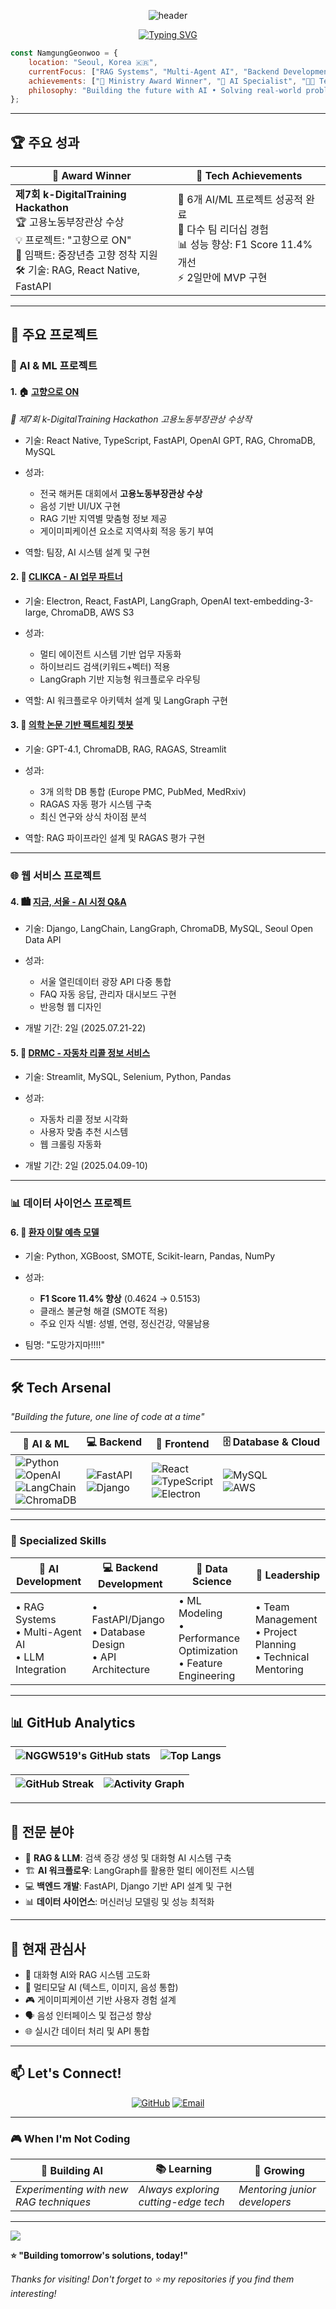 <div align="center">

![header](https://capsule-render.vercel.app/api?type=waving&color=gradient&customColorList=0,2,2,5,30&height=300&section=header&text=Namgung%20Geonwoo&fontSize=70&fontColor=fff&animation=twinkling&fontAlignY=40&desc=AI%20Developer%20and%20Backend%20Engineer&descAlignY=65&descAlign=50)

[![Typing SVG](https://readme-typing-svg.herokuapp.com?font=Fira+Code&pause=1000&width=600&lines=🏆+Award-winning+AI+Developer;🤖+RAG+%26+LLM+Specialist;🚀+Backend+Engineer;💡+Problem+Solver+%26+Innovator;🎯+Building+AI+for+Social+Impact)](https://git.io/typing-svg)

</div>

```javascript
const NamgungGeonwoo = {
    location: "Seoul, Korea 🇰🇷",
    currentFocus: ["RAG Systems", "Multi-Agent AI", "Backend Development"],
    achievements: ["🥇 Ministry Award Winner", "🤖 AI Specialist", "👨‍💻 Team Leader"],
    philosophy: "Building the future with AI • Solving real-world problems • Always learning"
};
````

---

## 🏆 주요 성과

<div align="center">

| 🥇 Award Winner                                                                                                                            | 🚀 Tech Achievements                                                                      |
| ------------------------------------------------------------------------------------------------------------------------------------------ | ----------------------------------------------------------------------------------------- |
| **제7회 k-DigitalTraining Hackathon**<br>🏆 고용노동부장관상 수상<br>💡 프로젝트: "고향으로 ON"<br>🎯 임팩트: 중장년층 고향 정착 지원<br>🛠️ 기술: RAG, React Native, FastAPI | 🤖 6개 AI/ML 프로젝트 성공적 완료<br>👥 다수 팀 리더십 경험<br>📊 성능 향상: F1 Score 11.4% 개선<br>⚡ 2일만에 MVP 구현 |

</div>

---

## 🚀 주요 프로젝트

### 🤖 AI & ML 프로젝트

#### 1. 🏠 [고향으로 ON](https://github.com/NGGW519/7th-kDT-HACKATHON)

*🥇 제7회 k-DigitalTraining Hackathon 고용노동부장관상 수상작*

* 기술: React Native, TypeScript, FastAPI, OpenAI GPT, RAG, ChromaDB, MySQL
* 성과:

  * 전국 해커톤 대회에서 **고용노동부장관상 수상**
  * 음성 기반 UI/UX 구현
  * RAG 기반 지역별 맞춤형 정보 제공
  * 게이미피케이션 요소로 지역사회 적응 동기 부여
* 역할: 팀장, AI 시스템 설계 및 구현

#### 2. 💼 [CLIKCA - AI 업무 파트너](https://github.com/SKNETWORKS-FAMILY-AICAMP/SKN13-FINAL-1TEAM)

* 기술: Electron, React, FastAPI, LangGraph, OpenAI text-embedding-3-large, ChromaDB, AWS S3
* 성과:

  * 멀티 에이전트 시스템 기반 업무 자동화
  * 하이브리드 검색(키워드+벡터) 적용
  * LangGraph 기반 지능형 워크플로우 라우팅
* 역할: AI 워크플로우 아키텍처 설계 및 LangGraph 구현

#### 3. 🏥 [의학 논문 기반 팩트체킹 챗봇](https://github.com/SKNETWORKS-FAMILY-AICAMP/SKN13-3rd-1TEAM)

* 기술: GPT-4.1, ChromaDB, RAG, RAGAS, Streamlit
* 성과:

  * 3개 의학 DB 통합 (Europe PMC, PubMed, MedRxiv)
  * RAGAS 자동 평가 시스템 구축
  * 최신 연구와 상식 차이점 분석
* 역할: RAG 파이프라인 설계 및 RAGAS 평가 구현

---

### 🌐 웹 서비스 프로젝트

#### 4. 🏙️ [지금, 서울 - AI 시정 Q\&A](https://github.com/SKNETWORKS-FAMILY-AICAMP/SKN13-4th-1TEAM)

* 기술: Django, LangChain, LangGraph, ChromaDB, MySQL, Seoul Open Data API
* 성과:

  * 서울 열린데이터 광장 API 다중 통합
  * FAQ 자동 응답, 관리자 대시보드 구현
  * 반응형 웹 디자인
* 개발 기간: 2일 (2025.07.21-22)

#### 5. 🚗 [DRMC - 자동차 리콜 정보 서비스](https://github.com/SKNETWORKS-FAMILY-AICAMP/SKN13-1st-2Team)

* 기술: Streamlit, MySQL, Selenium, Python, Pandas
* 성과:

  * 자동차 리콜 정보 시각화
  * 사용자 맞춤 추천 시스템
  * 웹 크롤링 자동화
* 개발 기간: 2일 (2025.04.09-10)

---

### 📊 데이터 사이언스 프로젝트

#### 6. 🏥 [환자 이탈 예측 모델](https://github.com/SKNETWORKS-FAMILY-AICAMP/SKN13-2nd-7Team)

* 기술: Python, XGBoost, SMOTE, Scikit-learn, Pandas, NumPy
* 성과:

  * **F1 Score 11.4% 향상** (0.4624 → 0.5153)
  * 클래스 불균형 해결 (SMOTE 적용)
  * 주요 인자 식별: 성별, 연령, 정신건강, 약물남용
* 팀명: "도망가지마!!!!"

---

## 🛠️ Tech Arsenal

*"Building the future, one line of code at a time"*

<div align="center">

| 🤖 AI & ML                                                                                                                                                                                                                                                                                                                                                                                                                                              | 💻 Backend                                                                                                                                                                                                            | 🎨 Frontend                                                                                                                                                                                                                                                                                                                                    | 🗄️ Database & Cloud                                                                                                                                                                                          |
| ------------------------------------------------------------------------------------------------------------------------------------------------------------------------------------------------------------------------------------------------------------------------------------------------------------------------------------------------------------------------------------------------------------------------------------------------------- | --------------------------------------------------------------------------------------------------------------------------------------------------------------------------------------------------------------------- | ---------------------------------------------------------------------------------------------------------------------------------------------------------------------------------------------------------------------------------------------------------------------------------------------------------------------------------------------- | ------------------------------------------------------------------------------------------------------------------------------------------------------------------------------------------------------------- |
| ![Python](https://img.shields.io/badge/Python-3776AB?style=for-the-badge\&logo=python\&logoColor=white)<br>![OpenAI](https://img.shields.io/badge/OpenAI-412991?style=for-the-badge\&logo=openai\&logoColor=white)<br>![LangChain](https://img.shields.io/badge/LangChain-121212?style=for-the-badge\&logo=chainlink\&logoColor=white)<br>![ChromaDB](https://img.shields.io/badge/ChromaDB-FF6B6B?style=for-the-badge\&logo=database\&logoColor=white) | ![FastAPI](https://img.shields.io/badge/FastAPI-009688?style=for-the-badge\&logo=fastapi\&logoColor=white)<br>![Django](https://img.shields.io/badge/Django-092E20?style=for-the-badge\&logo=django\&logoColor=white) | ![React](https://img.shields.io/badge/React-20232A?style=for-the-badge\&logo=react\&logoColor=61DAFB)<br>![TypeScript](https://img.shields.io/badge/TypeScript-007ACC?style=for-the-badge\&logo=typescript\&logoColor=white)<br>![Electron](https://img.shields.io/badge/Electron-2B2E3A?style=for-the-badge\&logo=electron\&logoColor=9FEAF9) | ![MySQL](https://img.shields.io/badge/MySQL-005C84?style=for-the-badge\&logo=mysql\&logoColor=white)<br>![AWS](https://img.shields.io/badge/AWS-232F3E?style=for-the-badge\&logo=amazon-aws\&logoColor=white) |

</div>

---

### 🎯 Specialized Skills

<div align="center">

| 🤖 AI Development                                          | 💻 Backend Development                                          | 🔬 Data Science                                                          | 👥 Leadership                                                        |
| ---------------------------------------------------------- | --------------------------------------------------------------- | ------------------------------------------------------------------------ | -------------------------------------------------------------------- |
| • RAG Systems <br> • Multi-Agent AI <br> • LLM Integration | • FastAPI/Django <br> • Database Design <br> • API Architecture | • ML Modeling <br> • Performance Optimization <br> • Feature Engineering | • Team Management <br> • Project Planning <br> • Technical Mentoring |

</div>

---

## 📊 GitHub Analytics

<div align="center">

| ![NGGW519's GitHub stats](https://github-readme-stats.vercel.app/api?username=NGGW519\&show_icons=true\&theme=radical\&hide_border=true\&bg_color=0D1117) | ![Top Langs](https://github-readme-stats.vercel.app/api/top-langs/?username=NGGW519\&layout=compact\&theme=radical\&hide_border=true\&bg_color=0D1117) |
| --------------------------------------------------------------------------------------------------------------------------------------------------------- | ------------------------------------------------------------------------------------------------------------------------------------------------------ |

| ![GitHub Streak](https://github-readme-streak-stats.herokuapp.com/?user=NGGW519\&theme=radical\&hide_border=true\&background=0D1117) | ![Activity Graph](https://github-readme-activity-graph.vercel.app/graph?username=NGGW519\&theme=react-dark\&hide_border=true\&bg_color=0D1117\&color=79fe96\&line=00d4aa\&point=ffffff) |
| ------------------------------------------------------------------------------------------------------------------------------------ | --------------------------------------------------------------------------------------------------------------------------------------------------------------------------------------- |

</div>

---

## 🎯 전문 분야

* 🤖 **RAG & LLM**: 검색 증강 생성 및 대화형 AI 시스템 구축
* 🏗️ **AI 워크플로우**: LangGraph를 활용한 멀티 에이전트 시스템
* 💻 **백엔드 개발**: FastAPI, Django 기반 API 설계 및 구현
* 📊 **데이터 사이언스**: 머신러닝 모델링 및 성능 최적화

---

## 🔭 현재 관심사

* 🧠 대화형 AI와 RAG 시스템 고도화
* 🎨 멀티모달 AI (텍스트, 이미지, 음성 통합)
* 🎮 게이미피케이션 기반 사용자 경험 설계
* 🗣️ 음성 인터페이스 및 접근성 향상
* 🌐 실시간 데이터 처리 및 API 통합

---

## 📫 Let's Connect!

<div align="center">

[![GitHub](https://img.shields.io/badge/GitHub-100000?style=for-the-badge\&logo=github\&logoColor=white)](https://github.com/NGGW519)
[![Email](https://img.shields.io/badge/Email-D14836?style=for-the-badge\&logo=gmail\&logoColor=white)](mailto:srrd1357@gmail.com)

</div>

---

### 🎮 When I'm Not Coding

<div align="center">

| 🤖 Building AI                          | 📚 Learning                          | 🌱 Growing                    |
| --------------------------------------- | ------------------------------------ | ----------------------------- |
| *Experimenting with new RAG techniques* | *Always exploring cutting-edge tech* | *Mentoring junior developers* |

</div>

---

<img src="https://capsule-render.vercel.app/api?type=waving&color=gradient&customColorList=0,2,2,5,30&height=100&section=footer"/>

**⭐️ "Building tomorrow's solutions, today!"**

*Thanks for visiting! Don't forget to ⭐ my repositories if you find them interesting!*
